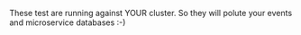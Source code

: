 These test are running against YOUR cluster. So they will polute your events and microservice databases :-)

